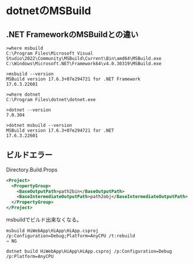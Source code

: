 # dotnetのMSBuild

## .NET FrameworkのMSBuildとの違い

```dos
>where msbuild
C:\Program Files\Microsoft Visual Studio\2022\Community\MSBuild\Current\Bin\amd64\MSBuild.exe
C:\Windows\Microsoft.NET\Framework64\v4.0.30319\MSBuild.exe

>msbuild --version
MSBuild version 17.6.3+07e294721 for .NET Framework
17.6.3.22601
```

```dos
>where dotnet
C:\Program Files\dotnet\dotnet.exe

>dotnet --version
7.0.304

>dotnet msbuild --version
MSBuild version 17.6.3+07e294721 for .NET
17.6.3.22601
```

## ビルドエラー

Directory.Build.Props

```xml
<Project>
  <PropertyGroup>
    <BaseOutputPath>path2bin</BaseOutputPath>
    <BaseIntermediateOutputPath>path2obj</BaseIntermediateOutputPath>
  </PropertyGroup>
</Project>
```

msbuildでビルド出来なくなる。

```dos
msbuild HiWebApp\HiApp\HiApp.csproj /p:Configuration=Debug;Platform=AnyCPU /t:rebuild
⇒ NG
```

```dos
dotnet build HiWebApp\HiApp\HiApp.csproj /p:Configuration=Debug /p:Platform=AnyCPU
```

